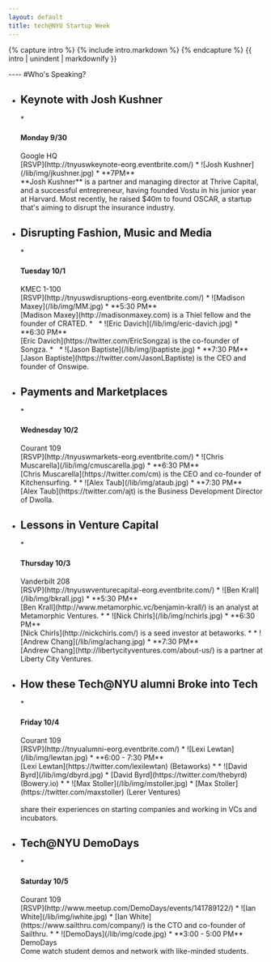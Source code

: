 ```yaml
---
layout: default
title: tech@NYU Startup Week
---
```

<div class="intro">
	
{% capture intro %}
  {% include intro.markdown %}
{% endcapture %}
{{ intro | unindent | markdownify }}
	
	


</div>
----
#Who's Speaking?

*	<h2>Keynote with Josh Kushner</h2>
	*	<h4>Monday 9/30</h4>
		Google HQ<br>
		[RSVP](http://tnyuswkeynote-eorg.eventbrite.com/)
	*	![Josh Kushner](/lib/img/jkushner.jpg)
	*	**7PM**<br>
		**Josh Kushner** is a partner and managing director at Thrive Capital, and a successful entrepreneur, having founded Vostu in his junior year at Harvard. Most recently, he raised $40m to found OSCAR, a startup that's aiming to disrupt the insurance industry.
	
*	<h2>Disrupting Fashion, Music and Media</h2>
	*	<h4>Tuesday 10/1</h4> 
		KMEC 1-100<br> 
		[RSVP](http://tnyuswdisruptions-eorg.eventbrite.com/)
	*	![Madison Maxey](/lib/img/MM.jpg)
	*	**5:30 PM** <br>
		[Madison Maxey](http://madisonmaxey.com) is a Thiel fellow and the founder of CRATED.
	*	&nbsp;
	*	![Eric Davich](/lib/img/eric-davich.jpg)
	*	**6:30 PM**<br> [Eric Davich](https://twitter.com/EricSongza) is the co-founder of Songza.
	*	&nbsp;
	*	![Jason Baptiste](/lib/img/jbaptiste.jpg)
	*	**7:30 PM**<br> [Jason Baptiste](https://twitter.com/JasonLBaptiste) is the CEO and founder of Onswipe.
*	<h2>Payments and Marketplaces</h2>
	*	<h4>Wednesday 10/2</h4>
		Courant 109<br>
		[RSVP](http://tnyuswmarkets-eorg.eventbrite.com/)
	*	![Chris Muscarella](/lib/img/cmuscarella.jpg)
	*	**6:30 PM**<br> [Chris Muscarella](https://twitter.com/cm) is the CEO and co-founder of Kitchensurfing.
	*	
	*	![Alex Taub](/lib/img/ataub.jpg)
	*	**7:30 PM**<br>[Alex Taub](https://twitter.com/ajt) is the Business Development Director of Dwolla.
*	<h2>Lessons in Venture Capital</h2>
	*	<h4>Thursday 10/3</h4>
		Vanderbilt 208<br>
		[RSVP](http://tnyuswventurecapital-eorg.eventbrite.com/)
	*	![Ben Krall](/lib/img/bkrall.jpg)
	*	**5:30 PM**<br> [Ben Krall](http://www.metamorphic.vc/benjamin-krall/) is an analyst at Metamorphic Ventures.
	*	
	*	![Nick Chirls](/lib/img/nchirls.jpg)
	*	**6:30 PM**<br> [Nick Chirls](http://nickchirls.com/) is a seed investor at betaworks.
	*	
	*	![Andrew Chang](/lib/img/achang.jpg)
	*	**7:30 PM**<br> [Andrew Chang](http://libertycityventures.com/about-us/) is a partner at Liberty City Ventures.
*	<h2>How these Tech@NYU alumni Broke into Tech</h2>
	*	<h4>Friday 10/4</h4>
		Courant 109 <br>
		[RSVP](http://tnyualumni-eorg.eventbrite.com/)
	*	![Lexi Lewtan](/lib/img/lewtan.jpg)
	*	**6:00 - 7:30 PM**<br>
		[Lexi Lewtan](https://twitter.com/lexilewtan) (Betaworks)
	*	
	*	![David Byrd](/lib/img/dbyrd.jpg)
	*	[David Byrd](https://twitter.com/thebyrd) (Bowery.io)
	*	
	*	![Max Stoller](/lib/img/mstoller.jpg)
	*	[Max Stoller](https://twitter.com/maxstoller) (Lerer Ventures)<br><br> share their experiences on starting companies and working in VCs and incubators.

*	<h2>Tech@NYU DemoDays</h2>
	*	<h4>Saturday 10/5</h4>
		Courant 109<br>
		[RSVP](http://www.meetup.com/DemoDays/events/141789122/)
	*	![Ian White](/lib/img/iwhite.jpg)
	*	[Ian White](https://www.sailthru.com/company/) is the CTO and co-founder of Sailthru.
	*	
	*	![DemoDays](/lib/img/code.jpg)
	*	**3:00 - 5:00 PM**<br>
		DemoDays<br>
		Come watch student demos and network with like-minded students.
	